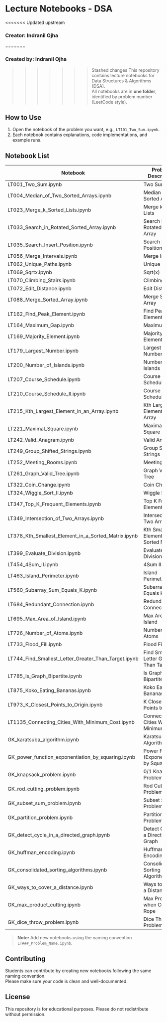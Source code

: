 # Lecture Notebooks - DSA
<<<<<<< Updated upstream
### Creator: Indranil Ojha
=======
### Created by: Indranil Ojha

>>>>>>> Stashed changes
This repository contains lecture notebooks for Data Structures & Algorithms (DSA).  
All notebooks are in **one folder**, identified by problem number (LeetCode style).  

## How to Use
1. Open the notebook of the problem you want, e.g., `LT101_Two_Sum.ipynb`.
2. Each notebook contains explanations, code implementations, and example runs.

## Notebook List

| Notebook | Problem Description |
|----------|-------------------|
| LT001_Two_Sum.ipynb | Two Sum |
| LT004_Median_of_Two_Sorted_Arrays.ipynb | Median of Two Sorted Arrays |
| LT023_Merge_k_Sorted_Lists.ipynb | Merge k Sorted Lists |
| LT033_Search_in_Rotated_Sorted_Array.ipynb | Search in Rotated Sorted Array |
| LT035_Search_Insert_Position.ipynb | Search Insert Position |
| LT056_Merge_Intervals.ipynb | Merge Intervals |
| LT062_Unique_Paths.ipynb | Unique Paths |
| LT069_Sqrtx.ipynb | Sqrt(x) |
| LT070_Climbing_Stairs.ipynb | Climbing Stairs |
| LT072_Edit_Distance.ipynb | Edit Distance |
| LT088_Merge_Sorted_Array.ipynb | Merge Sorted Array |
| LT162_Find_Peak_Element.ipynb | Find Peak Element |
| LT164_Maximum_Gap.ipynb | Maximum Gap |
| LT169_Majority_Element.ipynb | Majority Element |
| LT179_Largest_Number.ipynb | Largest Number |
| LT200_Number_of_Islands.ipynb | Number of Islands |
| LT207_Course_Schedule.ipynb | Course Schedule |
| LT210_Course_Schedule_II.ipynb | Course Schedule II |
| LT215_Kth_Largest_Element_in_an_Array.ipynb | Kth Largest Element in an Array |
| LT221_Maximal_Square.ipynb | Maximal Square |
| LT242_Valid_Anagram.ipynb | Valid Anagram |
| LT249_Group_Shifted_Strings.ipynb | Group Shifted Strings |
| LT252_Meeting_Rooms.ipynb | Meeting Rooms |
| LT261_Graph_Valid_Tree.ipynb | Graph Valid Tree |
| LT322_Coin_Change.ipynb | Coin Change |
| LT324_Wiggle_Sort_II.ipynb | Wiggle Sort II |
| LT347_Top_K_Frequent_Elements.ipynb | Top K Frequent Elements |
| LT349_Intersection_of_Two_Arrays.ipynb | Intersection of Two Arrays |
| LT378_Kth_Smallest_Element_in_a_Sorted_Matrix.ipynb | Kth Smallest Element in a Sorted Matrix |
| LT399_Evaluate_Division.ipynb | Evaluate Division |
| LT454_4Sum_II.ipynb | 4Sum II |
| LT463_Island_Perimeter.ipynb | Island Perimeter |
| LT560_Subarray_Sum_Equals_K.ipynb | Subarray Sum Equals K |
| LT684_Redundant_Connection.ipynb | Redundant Connection |
| LT695_Max_Area_of_Island.ipynb | Max Area of Island |
| LT726_Number_of_Atoms.ipynb | Number of Atoms |
| LT733_Flood_Fill.ipynb | Flood Fill |
| LT744_Find_Smallest_Letter_Greater_Than_Target.ipynb | Find Smallest Letter Greater Than Target |
| LT785_Is_Graph_Bipartite.ipynb | Is Graph Bipartite? |
| LT875_Koko_Eating_Bananas.ipynb | Koko Eating Bananas |
| LT973_K_Closest_Points_to_Origin.ipynb | K Closest Points to Origin |
| LT1135_Connecting_Cities_With_Minimum_Cost.ipynb | Connecting Cities With Minimum Cost |
| GK_karatsuba_algorithm.ipynb | Karatsuba Algorithm |
| GK_power_function_exponentiation_by_squaring.ipynb | Power Function (Exponentiation by Squaring) |
| GK_knapsack_problem.ipynb | 0/1 Knapsack Problem |
| GK_rod_cutting_problem.ipynb | Rod Cutting Problem |
| GK_subset_sum_problem.ipynb | Subset Sum Problem |
| GK_partition_problem.ipynb | Partition Problem |
| GK_detect_cycle_in_a_directed_graph.ipynb | Detect Cycle in a Directed Graph |
| GK_huffman_encoding.ipynb | Huffman Encoding |
| GK_consolidated_sorting_algorithms.ipynb | Consolidated Sorting Algorithms |
| GK_ways_to_cover_a_distance.ipynb | Ways to Cover a Distance |
| GK_max_product_cutting.ipynb | Max Product when Cutting Rope |
| GK_dice_throw_problem.ipynb | Dice Throw Problem |

> **Note:** Add new notebooks using the naming convention `LT###_Problem_Name.ipynb`.

## Contributing
Students can contribute by creating new notebooks following the same naming convention.  
Please make sure your code is clean and well-documented.

## License
This repository is for educational purposes. Please do not redistribute without permission.
